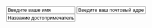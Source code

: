<input type="text" onfocus="this.value=''" value="Введите ваше имя">
                    <input type="email" onfocus="this.value=''" value="Введите ваш почтовый адрес">
                    <input type="text" onfocus="this.value=''" value="Название достопримечательности">